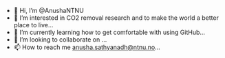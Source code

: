 - 👋 Hi, I’m @AnushaNTNU
- 👀 I’m interested in CO2 removal research and to make the world a better place to live...
- 🌱 I’m currently learning how to get comfortable with using GitHub...
- 💞️ I’m looking to collaborate on ...
- 📫 How to reach me anusha.sathyanadh@ntnu.no...

<!---
AnushaNTNU/AnushaNTNU is a ✨ special ✨ repository because its `README.md` (this file) appears on your GitHub profile.
You can click the Preview link to take a look at your changes.
--->
